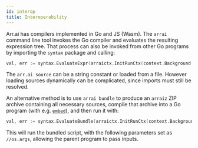 ```yaml
---
id: interop
title: Interoperability
---
```


Arr.ai has compilers implemented in Go and JS (Wasm). The `arrai` command line tool invokes the Go compiler and evaluates the resulting expression tree. That process can also be invoked from other Go programs by importing the `syntax` package and calling:

```go
val, err := syntax.EvaluateExpr(arraictx.InitRunCtx(context.Background()), "", "<arr.ai source>")
```

The `arr.ai source` can be a string constant or loaded from a file. However loading sources dynamically can be complicated, since imports must still be resolved.

An alternative method is to use `arrai bundle` to produce an `arraiz` ZIP archive containing all necessary sources, compile that archive into a Go program (with e.g. [`embed`](https://pkg.go.dev/embed)), and then run it with:

```go
val, err := syntax.EvaluateBundle(arraictx.InitRunCtx(context.Background()), bundle, "", "arg", "...")
```

This will run the bundled script, with the following parameters set as `//os.args`, allowing the parent program to pass inputs.
